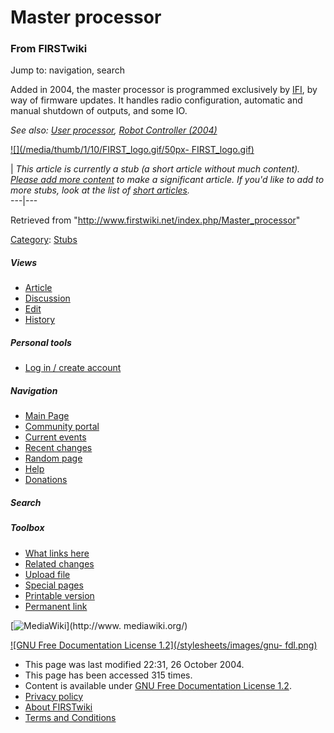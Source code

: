# Master processor

### From FIRSTwiki

Jump to: navigation, search

Added in 2004, the master processor is programmed exclusively by
[IFI](/index.php/IFI "IFI" ), by way of firmware updates. It handles radio
configuration, automatic and manual shutdown of outputs, and some IO.

_See also: [User processor](/index.php?title=User_processor&action=edit "User
processor" ), [Robot Controller (2004)](/index.php/Robot_Controller_%282004%29
"Robot Controller \(2004\)" )_

[![](/media/thumb/1/10/FIRST_logo.gif/50px-
FIRST_logo.gif)](/index.php/Image:FIRST_logo.gif "" )

|  _This article is currently a stub (a short article without much content).
[Please add more
content](http://www.firstwiki.net/index.php?title=Master_processor&action=edit
"http://www.firstwiki.net/index.php?title=Master_processor&action=edit" ) to
make a significant article. If you'd like to add to more stubs, look at the
list of [short articles](/index.php/Special:Shortpages "Special:Shortpages"
)._  
---|---  
  
Retrieved from "<http://www.firstwiki.net/index.php/Master_processor>"

[Category](/index.php?title=Special:Categories&article=Master_processor
"Special:Categories" ): [Stubs](/index.php/Category:Stubs "Category:Stubs" )

##### Views

  * [Article](/index.php/Master_processor)
  * [Discussion](/index.php/Talk:Master_processor)
  * [Edit](/index.php?title=Master_processor&action=edit)
  * [History](/index.php?title=Master_processor&action=history)

##### Personal tools

  * [Log in / create account](/index.php?title=Special:Userlogin&returnto=Master_processor)

[](/index.php/Main_Page "Main Page" )

##### Navigation

  * [Main Page](/index.php/Main_Page)
  * [Community portal](/index.php/FIRSTwiki:Community_portal)
  * [Current events](/index.php/Current_events)
  * [Recent changes](/index.php/Special:Recentchanges)
  * [Random page](/index.php/Special:Random)
  * [Help](/index.php/Help:Contents)
  * [Donations](/index.php/FIRSTwiki:Site_support)

##### Search



##### Toolbox

  * [What links here](/index.php/Special:Whatlinkshere/Master_processor)
  * [Related changes](/index.php/Special:Recentchangeslinked/Master_processor)
  * [Upload file](/index.php/Special:Upload)
  * [Special pages](/index.php/Special:Specialpages)
  * [Printable version](/index.php?title=Master_processor&printable=yes)
  * [Permanent link](/index.php?title=Master_processor&oldid=39911)

[![MediaWiki](/skins/common/images/poweredby_mediawiki_88x31.png)](http://www.
mediawiki.org/)

[![GNU Free Documentation License 1.2](/stylesheets/images/gnu-
fdl.png)](http://www.gnu.org/copyleft/fdl.html)

  * This page was last modified 22:31, 26 October 2004.
  * This page has been accessed 315 times.
  * Content is available under [GNU Free Documentation License 1.2](http://www.gnu.org/copyleft/fdl.html "http://www.gnu.org/copyleft/fdl.html" ).
  * [Privacy policy](/index.php/FIRSTwiki:Privacy_policy "FIRSTwiki:Privacy policy" )
  * [About FIRSTwiki](/index.php/FIRSTwiki:About "FIRSTwiki:About" )
  * [Terms and Conditions](/index.php/FIRSTwiki:Terms_and_conditions "FIRSTwiki:Terms and conditions" )

